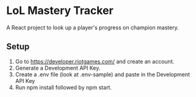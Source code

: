 # LoL Mastery Tracker
A React project to look up a player's progress on champion mastery.

## Setup
1. Go to https://developer.riotgames.com/ and create an account.
2. Generate a Development API Key.
3. Create a .env file (look at .env-sample) and paste in the Development API Key
4. Run npm install followed by npm start.

